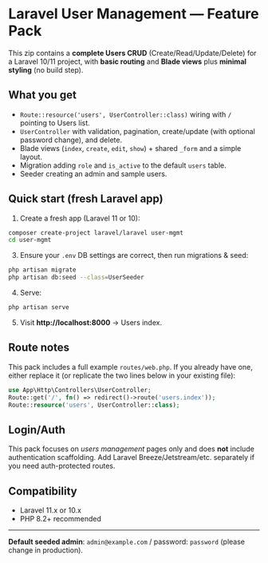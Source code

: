 # Laravel User Management — Feature Pack

This zip contains a **complete Users CRUD** (Create/Read/Update/Delete) for a Laravel 10/11 project,
with **basic routing** and **Blade views** plus **minimal styling** (no build step).

## What you get
- `Route::resource('users', UserController::class)` wiring with `/` pointing to Users list.
- `UserController` with validation, pagination, create/update (with optional password change), and delete.
- Blade views (`index`, `create`, `edit`, `show`) + shared `_form` and a simple layout.
- Migration adding `role` and `is_active` to the default `users` table.
- Seeder creating an admin and sample users.

## Quick start (fresh Laravel app)
1) Create a fresh app (Laravel 11 or 10):
```bash
composer create-project laravel/laravel user-mgmt
cd user-mgmt
```

3) Ensure your `.env` DB settings are correct, then run migrations & seed:
```bash
php artisan migrate
php artisan db:seed --class=UserSeeder
```

4) Serve:
```bash
php artisan serve
```

5) Visit **http://localhost:8000** → Users index.

## Route notes
This pack includes a full example `routes/web.php`. If you already have one, either replace it
(or replicate the two lines below in your existing file):

```php
use App\Http\Controllers\UserController;
Route::get('/', fn() => redirect()->route('users.index'));
Route::resource('users', UserController::class);
```

## Login/Auth
This pack focuses on *users management* pages only and does **not** include authentication scaffolding.
Add Laravel Breeze/Jetstream/etc. separately if you need auth-protected routes.

## Compatibility
- Laravel 11.x or 10.x
- PHP 8.2+ recommended

---

**Default seeded admin**: `admin@example.com` / password: `password` (please change in production).
